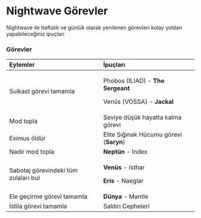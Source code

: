 # Nightwave Görevler

Nightwave ile haftalık ve günlük olarak yenilenen görevleri kolay yoldan yapabileceğiniz ipuçları

### Görevler

<table>
  <thead>
    <tr>
      <th style="text-align:left">Eylemler</th>
      <th style="text-align:left">&#x130;pu&#xE7;lar&#x131;</th>
    </tr>
  </thead>
  <tbody>
    <tr>
      <td style="text-align:left">Suikast g&#xF6;revi tamamla</td>
      <td style="text-align:left">
        <p>Phobos (ILIAD) - <b>The Sergeant</b>
        </p>
        <p>Ven&#xFC;s (VOSSA) - <b>Jackal</b>
        </p>
      </td>
    </tr>
    <tr>
      <td style="text-align:left">Mod topla</td>
      <td style="text-align:left">Seviye d&#xFC;&#x15F;&#xFC;k hayatta kalma g&#xF6;revi</td>
    </tr>
    <tr>
      <td style="text-align:left">Eximus &#xF6;ld&#xFC;r</td>
      <td style="text-align:left">Elite S&#x131;&#x11F;&#x131;nak H&#xFC;cumu g&#xF6;revi (<b>Saryn</b>)</td>
    </tr>
    <tr>
      <td style="text-align:left">Nadir mod topla</td>
      <td style="text-align:left"><b>Nept&#xFC;n</b> - Index</td>
    </tr>
    <tr>
      <td style="text-align:left">Sabotaj g&#xF6;revindeki t&#xFC;m zulalar&#x131; bul</td>
      <td style="text-align:left">
        <p><b>Ven&#xFC;s</b> - Isthar</p>
        <p><b>Eris</b> - Naeglar</p>
      </td>
    </tr>
    <tr>
      <td style="text-align:left">Ele ge&#xE7;irme g&#xF6;revi tamamla</td>
      <td style="text-align:left"><b>D&#xFC;nya</b> - Mantle</td>
    </tr>
    <tr>
      <td style="text-align:left">&#x130;stila g&#xF6;revi tamamla</td>
      <td style="text-align:left">Sald&#x131;r&#x131; Cepheleri</td>
    </tr>
  </tbody>
</table>